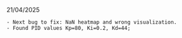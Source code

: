 21/04/2025

    - Next bug to fix: NaN heatmap and wrong visualization.
    - Found PID values Kp=80, Ki=0.2, Kd=44;